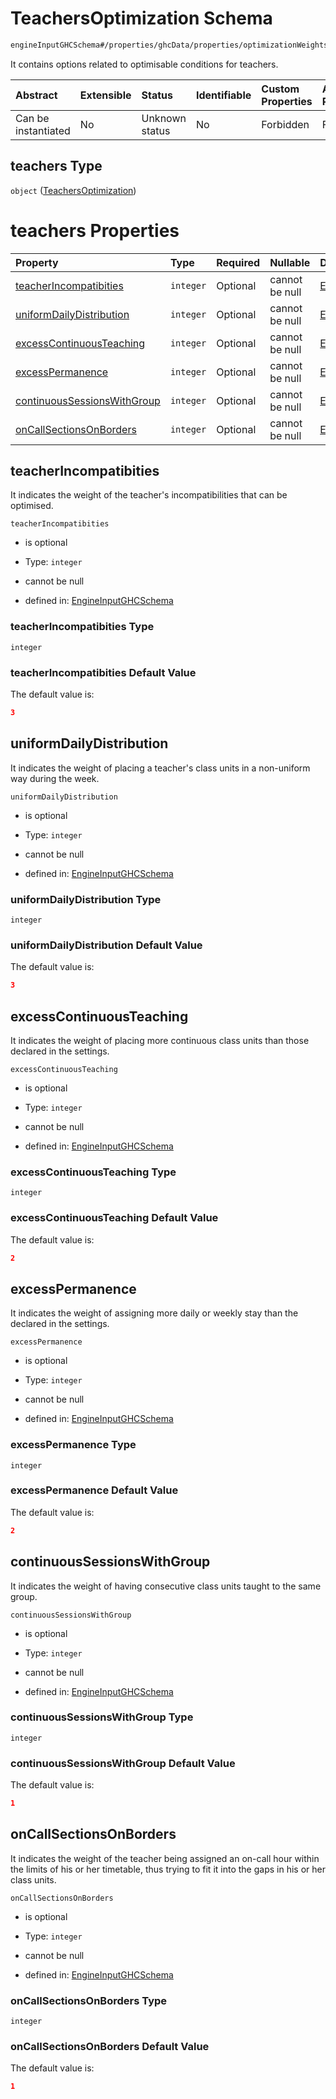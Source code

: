 # TeachersOptimization Schema

```txt
engineInputGHCSchema#/properties/ghcData/properties/optimizationWeights/properties/teachers
```

It contains options related to optimisable conditions for teachers.

| Abstract            | Extensible | Status         | Identifiable | Custom Properties | Additional Properties | Access Restrictions | Defined In                                                        |
| :------------------ | :--------- | :------------- | :----------- | :---------------- | :-------------------- | :------------------ | :---------------------------------------------------------------- |
| Can be instantiated | No         | Unknown status | No           | Forbidden         | Forbidden             | none                | [ghc.schema.json*](../out/ghc.schema.json "open original schema") |

## teachers Type

`object` ([TeachersOptimization](ghc-properties-ghcdata-properties-optimizationweights-properties-teachersoptimization.md))

# teachers Properties

| Property                                                    | Type      | Required | Nullable       | Defined by                                                                                                                                                                                                                                                                                   |
| :---------------------------------------------------------- | :-------- | :------- | :------------- | :------------------------------------------------------------------------------------------------------------------------------------------------------------------------------------------------------------------------------------------------------------------------------------------- |
| [teacherIncompatibities](#teacherincompatibities)           | `integer` | Optional | cannot be null | [EngineInputGHCSchema](ghc-properties-ghcdata-properties-optimizationweights-properties-teachersoptimization-properties-teacherincompatibities.md "engineInputGHCSchema#/properties/ghcData/properties/optimizationWeights/properties/teachers/properties/teacherIncompatibities")           |
| [uniformDailyDistribution](#uniformdailydistribution)       | `integer` | Optional | cannot be null | [EngineInputGHCSchema](ghc-properties-ghcdata-properties-optimizationweights-properties-teachersoptimization-properties-uniformdailydistribution.md "engineInputGHCSchema#/properties/ghcData/properties/optimizationWeights/properties/teachers/properties/uniformDailyDistribution")       |
| [excessContinuousTeaching](#excesscontinuousteaching)       | `integer` | Optional | cannot be null | [EngineInputGHCSchema](ghc-properties-ghcdata-properties-optimizationweights-properties-teachersoptimization-properties-excesscontinuousteaching.md "engineInputGHCSchema#/properties/ghcData/properties/optimizationWeights/properties/teachers/properties/excessContinuousTeaching")       |
| [excessPermanence](#excesspermanence)                       | `integer` | Optional | cannot be null | [EngineInputGHCSchema](ghc-properties-ghcdata-properties-optimizationweights-properties-teachersoptimization-properties-excesspermanence.md "engineInputGHCSchema#/properties/ghcData/properties/optimizationWeights/properties/teachers/properties/excessPermanence")                       |
| [continuousSessionsWithGroup](#continuoussessionswithgroup) | `integer` | Optional | cannot be null | [EngineInputGHCSchema](ghc-properties-ghcdata-properties-optimizationweights-properties-teachersoptimization-properties-continuoussessionswithgroup.md "engineInputGHCSchema#/properties/ghcData/properties/optimizationWeights/properties/teachers/properties/continuousSessionsWithGroup") |
| [onCallSectionsOnBorders](#oncallsectionsonborders)         | `integer` | Optional | cannot be null | [EngineInputGHCSchema](ghc-properties-ghcdata-properties-optimizationweights-properties-teachersoptimization-properties-oncallsectionsonborders.md "engineInputGHCSchema#/properties/ghcData/properties/optimizationWeights/properties/teachers/properties/onCallSectionsOnBorders")         |

## teacherIncompatibities

It indicates the weight of the teacher's incompatibilities that can be optimised.

`teacherIncompatibities`

*   is optional

*   Type: `integer`

*   cannot be null

*   defined in: [EngineInputGHCSchema](ghc-properties-ghcdata-properties-optimizationweights-properties-teachersoptimization-properties-teacherincompatibities.md "engineInputGHCSchema#/properties/ghcData/properties/optimizationWeights/properties/teachers/properties/teacherIncompatibities")

### teacherIncompatibities Type

`integer`

### teacherIncompatibities Default Value

The default value is:

```json
3
```

## uniformDailyDistribution

It indicates the weight of placing a teacher's class units in a non-uniform way during the week.

`uniformDailyDistribution`

*   is optional

*   Type: `integer`

*   cannot be null

*   defined in: [EngineInputGHCSchema](ghc-properties-ghcdata-properties-optimizationweights-properties-teachersoptimization-properties-uniformdailydistribution.md "engineInputGHCSchema#/properties/ghcData/properties/optimizationWeights/properties/teachers/properties/uniformDailyDistribution")

### uniformDailyDistribution Type

`integer`

### uniformDailyDistribution Default Value

The default value is:

```json
3
```

## excessContinuousTeaching

It indicates the weight of placing more continuous class units than those declared in the settings.

`excessContinuousTeaching`

*   is optional

*   Type: `integer`

*   cannot be null

*   defined in: [EngineInputGHCSchema](ghc-properties-ghcdata-properties-optimizationweights-properties-teachersoptimization-properties-excesscontinuousteaching.md "engineInputGHCSchema#/properties/ghcData/properties/optimizationWeights/properties/teachers/properties/excessContinuousTeaching")

### excessContinuousTeaching Type

`integer`

### excessContinuousTeaching Default Value

The default value is:

```json
2
```

## excessPermanence

It indicates the weight of assigning more daily or weekly stay than the declared in the settings.

`excessPermanence`

*   is optional

*   Type: `integer`

*   cannot be null

*   defined in: [EngineInputGHCSchema](ghc-properties-ghcdata-properties-optimizationweights-properties-teachersoptimization-properties-excesspermanence.md "engineInputGHCSchema#/properties/ghcData/properties/optimizationWeights/properties/teachers/properties/excessPermanence")

### excessPermanence Type

`integer`

### excessPermanence Default Value

The default value is:

```json
2
```

## continuousSessionsWithGroup

It indicates the weight of having consecutive class units taught to the same group.

`continuousSessionsWithGroup`

*   is optional

*   Type: `integer`

*   cannot be null

*   defined in: [EngineInputGHCSchema](ghc-properties-ghcdata-properties-optimizationweights-properties-teachersoptimization-properties-continuoussessionswithgroup.md "engineInputGHCSchema#/properties/ghcData/properties/optimizationWeights/properties/teachers/properties/continuousSessionsWithGroup")

### continuousSessionsWithGroup Type

`integer`

### continuousSessionsWithGroup Default Value

The default value is:

```json
1
```

## onCallSectionsOnBorders

It indicates the weight of the teacher being assigned an on-call hour within the limits of his or her timetable, thus trying to fit it into the gaps in his or her class units.

`onCallSectionsOnBorders`

*   is optional

*   Type: `integer`

*   cannot be null

*   defined in: [EngineInputGHCSchema](ghc-properties-ghcdata-properties-optimizationweights-properties-teachersoptimization-properties-oncallsectionsonborders.md "engineInputGHCSchema#/properties/ghcData/properties/optimizationWeights/properties/teachers/properties/onCallSectionsOnBorders")

### onCallSectionsOnBorders Type

`integer`

### onCallSectionsOnBorders Default Value

The default value is:

```json
1
```
